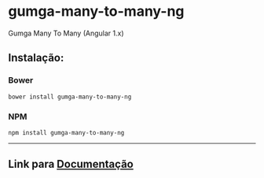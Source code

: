 # gumga-many-to-many-ng
Gumga Many To Many (Angular 1.x)

## Instalação:

### Bower
```
bower install gumga-many-to-many-ng
```
### NPM
```
npm install gumga-many-to-many-ng
```
---

## Link para [Documentação](https://gumga.github.io)
